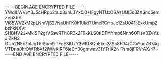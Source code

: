 -----BEGIN AGE ENCRYPTED FILE-----
YWdlLWVuY3J5cHRpb24ub3JnL3YxCi0+IFgyNTUxOSAzUUl5d3ZXSnd5emZybXRP
Vi85WVZxM2pLNmVjS2VNaUhTK0h1UkdTUmxRCmpJc1ZsU041bExkUmpZbzhkNXVt
SHBHV2JxMklST2grVSswRThCR3k2T0kKLS0tIDFMYmp6Nnh6OFlsV0ZvYzJlZkN3
OUh2NEc3blJqTElSbm9rTFdESlUzY3MKf8QnEkqi2ZS58F94/CCoYucZB74qVTDr
s0hrDWTtbXf2jWMKlRT6ieDY3Ggmwav3fYTslK2NlTsm8jFGf/rAX/rP
-----END AGE ENCRYPTED FILE-----
